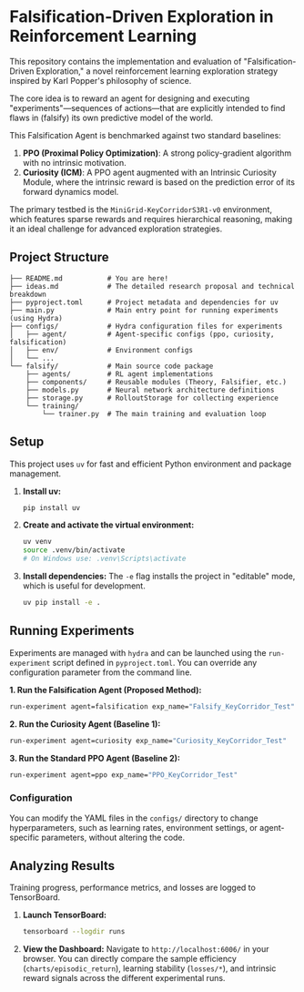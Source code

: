 # Falsification-Driven Exploration in Reinforcement Learning

This repository contains the implementation and evaluation of "Falsification-Driven Exploration," a novel reinforcement learning exploration strategy inspired by Karl Popper's philosophy of science.

The core idea is to reward an agent for designing and executing "experiments"—sequences of actions—that are explicitly intended to find flaws in (falsify) its own predictive model of the world.

This Falsification Agent is benchmarked against two standard baselines:
1.  **PPO (Proximal Policy Optimization)**: A strong policy-gradient algorithm with no intrinsic motivation.
2.  **Curiosity (ICM)**: A PPO agent augmented with an Intrinsic Curiosity Module, where the intrinsic reward is based on the prediction error of its forward dynamics model.

The primary testbed is the `MiniGrid-KeyCorridorS3R1-v0` environment, which features sparse rewards and requires hierarchical reasoning, making it an ideal challenge for advanced exploration strategies.

## Project Structure

```
├── README.md           # You are here!
├── ideas.md            # The detailed research proposal and technical breakdown
├── pyproject.toml      # Project metadata and dependencies for uv
├── main.py             # Main entry point for running experiments (using Hydra)
├── configs/            # Hydra configuration files for experiments
│   ├── agent/          # Agent-specific configs (ppo, curiosity, falsification)
│   ├── env/            # Environment configs
│   └── ...
└── falsify/            # Main source code package
    ├── agents/         # RL agent implementations
    ├── components/     # Reusable modules (Theory, Falsifier, etc.)
    ├── models.py       # Neural network architecture definitions
    ├── storage.py      # RolloutStorage for collecting experience
    └── training/
        └── trainer.py  # The main training and evaluation loop
```

## Setup

This project uses `uv` for fast and efficient Python environment and package management.

1.  **Install uv:**
    ```bash
    pip install uv
    ```

2.  **Create and activate the virtual environment:**
    ```bash
    uv venv
    source .venv/bin/activate
    # On Windows use: .venv\Scripts\activate
    ```

3.  **Install dependencies:**
    The `-e` flag installs the project in "editable" mode, which is useful for development.
    ```bash
    uv pip install -e .
    ```

## Running Experiments

Experiments are managed with `hydra` and can be launched using the `run-experiment` script defined in `pyproject.toml`. You can override any configuration parameter from the command line.

**1. Run the Falsification Agent (Proposed Method):**
```bash
run-experiment agent=falsification exp_name="Falsify_KeyCorridor_Test"
```

**2. Run the Curiosity Agent (Baseline 1):**
```bash   
run-experiment agent=curiosity exp_name="Curiosity_KeyCorridor_Test"
```

**3. Run the Standard PPO Agent (Baseline 2):**
```bash      
run-experiment agent=ppo exp_name="PPO_KeyCorridor_Test"
```

### Configuration
You can modify the YAML files in the `configs/` directory to change hyperparameters, such as learning rates, environment settings, or agent-specific parameters, without altering the code.

## Analyzing Results

Training progress, performance metrics, and losses are logged to TensorBoard.

1.  **Launch TensorBoard:**
    ```bash
    tensorboard --logdir runs
    ```

2.  **View the Dashboard:**
    Navigate to `http://localhost:6006/` in your browser. You can directly compare the sample efficiency (`charts/episodic_return`), learning stability (`losses/*`), and intrinsic reward signals across the different experimental runs.